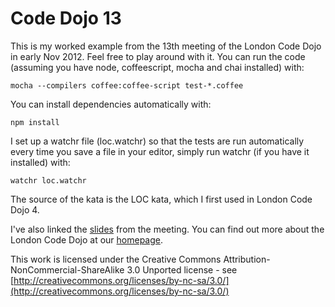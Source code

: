 Code Dojo 13
============
This is my worked example from the 13th meeting of the London Code Dojo in early Nov 2012. Feel free to play around with it. You can run the code (assuming you have node, coffeescript, mocha and chai installed) with:

    mocha --compilers coffee:coffee-script test-*.coffee

You can install dependencies automatically with:

    npm install

I set up a watchr file (loc.watchr) so that the tests are run automatically every time you save a file in your editor, simply run watchr (if you have it installed) with:
    
    watchr loc.watchr

The source of the kata is the LOC kata, which I first used in London Code Dojo 4.

I've also linked the [slides](https://speakerdeck.com/sleepyfox/code-dojo-13-nov-2012) from the meeting. You can find out more about the London Code Dojo at our [homepage](http://www.meetup.com/London-Code-Dojo/).

This work is licensed under the Creative Commons Attribution-NonCommercial-ShareAlike 3.0 Unported license - see [http://creativecommons.org/licenses/by-nc-sa/3.0/](http://creativecommons.org/licenses/by-nc-sa/3.0/)
